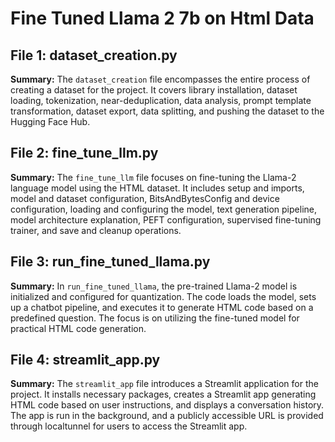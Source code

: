 # Fine Tuned Llama 2 7b on Html Data

## File 1: dataset_creation.py

**Summary:**
The `dataset_creation` file encompasses the entire process of creating a dataset for the project. It covers library installation, dataset loading, tokenization, near-deduplication, data analysis, prompt template transformation, dataset export, data splitting, and pushing the dataset to the Hugging Face Hub.

## File 2: fine_tune_llm.py

**Summary:**
The `fine_tune_llm` file focuses on fine-tuning the Llama-2 language model using the HTML dataset. It includes setup and imports, model and dataset configuration, BitsAndBytesConfig and device configuration, loading and configuring the model, text generation pipeline, model architecture explanation, PEFT configuration, supervised fine-tuning trainer, and save and cleanup operations.

## File 3: run_fine_tuned_llama.py

**Summary:**
In `run_fine_tuned_llama`, the pre-trained Llama-2 model is initialized and configured for quantization. The code loads the model, sets up a chatbot pipeline, and executes it to generate HTML code based on a predefined question. The focus is on utilizing the fine-tuned model for practical HTML code generation.

## File 4: streamlit_app.py

**Summary:**
The `streamlit_app` file introduces a Streamlit application for the project. It installs necessary packages, creates a Streamlit app generating HTML code based on user instructions, and displays a conversation history. The app is run in the background, and a publicly accessible URL is provided through localtunnel for users to access the Streamlit app.
